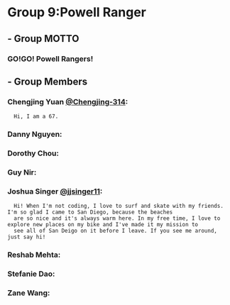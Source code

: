 # Group 9:Powell Ranger

## - Group MOTTO

### GO!GO! Powell Rangers!

## - Group Members

###  Chengjing Yuan [@Chengjing-314](https://github.com/Chengjing-314): 
      Hi, I am a 67.
     
###  Danny Nguyen:

###  Dorothy Chou:

###  Guy Nir:

###  Joshua Singer [@jjsinger11](https://github.com/jjsinger11):
      Hi! When I'm not coding, I love to surf and skate with my friends. I'm so glad I came to San Diego, because the beaches
      are so nice and it's always warm here. In my free time, I love to explore new places on my bike and I've made it my mission to
      see all of San Deigo on it before I leave. If you see me around, just say hi!

###  Reshab Mehta:

###  Stefanie Dao:

###  Zane Wang:
